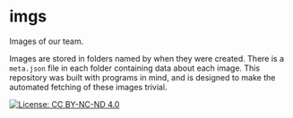 # imgs
Images of our team.

Images are stored in folders named by when they were created. There is a `meta.json` file in each folder containing data about each image. This repository was built with programs in mind, and is designed to make the automated fetching of these images trivial. 

[![License: CC BY-NC-ND 4.0](./LICENSE)](https://creativecommons.org/licenses/by-nc-nd/4.0/)
